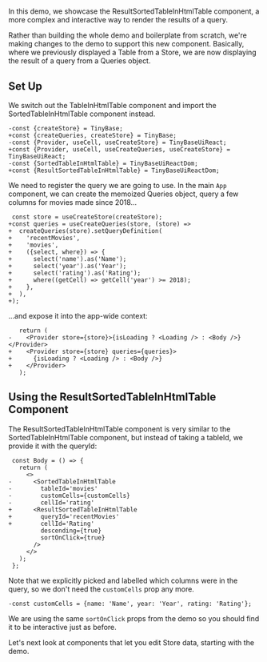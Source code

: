 # <ResultSortedTableInHtmlTable />

In this demo, we showcase the ResultSortedTableInHtmlTable component, a more
complex and interactive way to render the results of a query.

Rather than building the whole demo and boilerplate from scratch, we're making
changes to the <SortedTableInHtmlTable /> demo to support this new component.
Basically, where we previously displayed a Table from a Store, we are now
displaying the result of a query from a Queries object.

[base]: # '<SortedTableInHtmlTable />'

## Set Up

We switch out the TableInHtmlTable component and import the
SortedTableInHtmlTable component instead.

```diff-js
-const {createStore} = TinyBase;
+const {createQueries, createStore} = TinyBase;
-const {Provider, useCell, useCreateStore} = TinyBaseUiReact;
+const {Provider, useCell, useCreateQueries, useCreateStore} = TinyBaseUiReact;
-const {SortedTableInHtmlTable} = TinyBaseUiReactDom;
+const {ResultSortedTableInHtmlTable} = TinyBaseUiReactDom;
```

We need to register the query we are going to use. In the main `App` component,
we can create the memoized Queries object, query a few columns for movies made
since 2018...

```diff-js
 const store = useCreateStore(createStore);
+const queries = useCreateQueries(store, (store) =>
+  createQueries(store).setQueryDefinition(
+    'recentMovies',
+    'movies',
+    ({select, where}) => {
+      select('name').as('Name');
+      select('year').as('Year');
+      select('rating').as('Rating');
+      where((getCell) => getCell('year') >= 2018);
+    },
+  ),
+);
```

...and expose it into the app-wide context:

```diff-js
   return (
-    <Provider store={store}>{isLoading ? <Loading /> : <Body />}</Provider>
+    <Provider store={store} queries={queries}>
+      {isLoading ? <Loading /> : <Body />}
+    </Provider>
   );
```

## Using the ResultSortedTableInHtmlTable Component

The ResultSortedTableInHtmlTable component is very similar to the
SortedTableInHtmlTable component, but instead of taking a tableId, we provide it
with the queryId:

```diff-jsx
 const Body = () => {
   return (
     <>
-      <SortedTableInHtmlTable
-        tableId='movies'
-        customCells={customCells}
-        cellId='rating'
+      <ResultSortedTableInHtmlTable
+        queryId='recentMovies'
+        cellId='Rating'
         descending={true}
         sortOnClick={true}
       />
     </>
   );
 };
```

Note that we explicitly picked and labelled which columns were in the query, so
we don't need the `customCells` prop any more.

```diff-js
-const customCells = {name: 'Name', year: 'Year', rating: 'Rating'};
```

We are using the same `sortOnClick` props from the <SortedTableInHtmlTable />
demo so you should find it to be interactive just as before.

Let's next look at components that let you edit Store data, starting with the
<EditableValueView /> demo.
